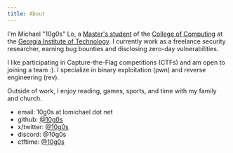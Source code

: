 ```yaml
---
title: About
---
```


I'm Michael "10g0s" Lo, a [Master's student](https://omscs.gatech.edu/) of the [College of Computing](https://www.cc.gatech.edu/) at the [Georgia Institute of Technology](https://www.gatech.edu/). I currently work as a freelance security researcher, earning bug bounties and disclosing zero-day vulnerabilities.

I like participating in Capture-the-Flag competitions (CTFs) and am open to joining a team :). I specialize in binary exploitation (pwn) and reverse engineering (rev).

Outside of work, I enjoy reading, games, sports, and time with my family and church.

- email: 10g0s at lomichael dot net
- github: [@10g0s](https://www.github.com/l0michael)
- x/twitter: [@10g0s](https://x.com/l0michael)
- discord: @10g0s
- ctftime: [@10g0s](https://ctftime.org/user/235163) 

